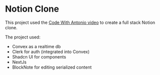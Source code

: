 # Notion Clone

This project used the [Code With Antonio video](https://www.youtube.com/watch?v=0OaDyjB9Ib8) to create a full stack Notion clone.

The project used:

- Convex as a realtime db
- Clerk for auth (integrated into Convex)
- Shadcn UI for components
- NextJs
- BlockNote for editing serialized content
